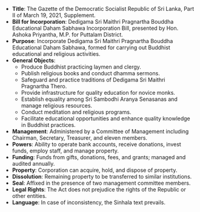 - **Title**: The Gazette of the Democratic Socialist Republic of Sri Lanka, Part II of March 19, 2021, Supplement.
- **Bill for Incorporation**: Dedigama Sri Maithri Pragnartha Bouddha Educational Daham Sabhawa Incorporation Bill, presented by Hon. Ashoka Priyantha, M.P. for Puttalam District.
- **Purpose**: Incorporate Dedigama Sri Maithri Pragnartha Bouddha Educational Daham Sabhawa, formed for carrying out Buddhist educational and religious activities.
- **General Objects**:
  - Produce Buddhist practicing laymen and clergy.
  - Publish religious books and conduct dhamma sermons.
  - Safeguard and practice traditions of Dedigama Sri Maithri Pragnartha Thero.
  - Provide infrastructure for quality education for novice monks.
  - Establish equality among Sri Sambodhi Aranya Senasanas and manage religious resources.
  - Conduct meditation and religious programs.
  - Facilitate educational opportunities and enhance quality knowledge in Buddhist practices.
- **Management**: Administered by a Committee of Management including Chairman, Secretary, Treasurer, and eleven members.
- **Powers**: Ability to operate bank accounts, receive donations, invest funds, employ staff, and manage property.
- **Funding**: Funds from gifts, donations, fees, and grants; managed and audited annually.
- **Property**: Corporation can acquire, hold, and dispose of property.
- **Dissolution**: Remaining property to be transferred to similar institutions.
- **Seal**: Affixed in the presence of two management committee members.
- **Legal Rights**: The Act does not prejudice the rights of the Republic or other entities.
- **Language**: In case of inconsistency, the Sinhala text prevails.